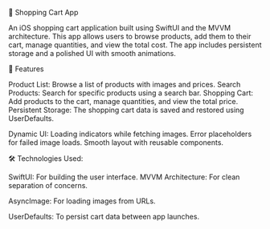 🛒 Shopping Cart App

An iOS shopping cart application built using SwiftUI and the MVVM architecture. This app allows users to browse products, add them to their cart, manage quantities, and view the total cost. The app includes persistent storage and a polished UI with smooth animations.

🚀 Features

Product List: Browse a list of products with images and prices.
Search Products: Search for specific products using a search bar.
Shopping Cart: Add products to the cart, manage quantities, and view the total price.
Persistent Storage: The shopping cart data is saved and restored using UserDefaults.

Dynamic UI:
Loading indicators while fetching images.
Error placeholders for failed image loads.
Smooth layout with reusable components.

🛠️ Technologies Used:

SwiftUI: For building the user interface.
MVVM Architecture: For clean separation of concerns.

AsyncImage: For loading images from URLs.

UserDefaults: To persist cart data between app launches.
